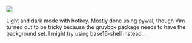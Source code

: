 ![](https://db-feed.s3.amazonaws.com/legacy/gif-2020-07-08_13-24-43@2x-1594235103.gif)

Light and dark mode with hotkey. Mostly done using pywal, though Vim turned out to be tricky because the gruvbox package needs to have the background set. I might try using base16-shell instead...
